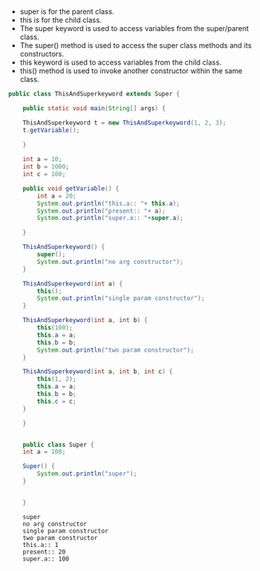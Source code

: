 
* super is for the parent class.
* this is for the child class.
* The super keyword is used to access variables from the super/parent class.
* The super() method is used to access the super class methods and its constructors.
* this keyword is used to access variables from the child class.
* this() method is used to invoke another constructor within the same class.


```java
public class ThisAndSuperkeyword extends Super {

    public static void main(String[] args) {

    ThisAndSuperkeyword t = new ThisAndSuperkeyword(1, 2, 3);
    t.getVariable();
   
    }

    int a = 10;
    int b = 1000;
    int c = 100;

    public void getVariable() {
        int a = 20;
        System.out.println("this.a:: "+ this.a);
        System.out.println("present:: "+ a);
        System.out.println("super.a:: "+super.a);

    }

    ThisAndSuperkeyword() {
        super();
        System.out.println("no arg constructor");
    }

    ThisAndSuperkeyword(int a) {
        this();
        System.out.println("single param constructor");
    }

    ThisAndSuperkeyword(int a, int b) {
        this(100);
        this.a = a;
        this.b = b;
        System.out.println("two param constructor");
    }

    ThisAndSuperkeyword(int a, int b, int c) {
        this(1, 2);
        this.a = a;
        this.b = b;
        this.c = c;
    }

    }


    public class Super {
    int a = 100;

    Super() {
        System.out.println("super");
    }


    }
```

<!-- termynal -->
```
    super
    no arg constructor
    single param constructor
    two param constructor
    this.a:: 1
    present:: 20
    super.a:: 100
```